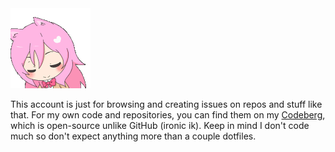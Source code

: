 <img src="assets/anime-pink-hair.gif">

This account is just for browsing and creating issues on repos and stuff like that. For my own code and repositories, you can find them on my [Codeberg](https://codeberg.org/corrupted), which is open-source unlike GitHub (ironic ik). Keep in mind I don't code much so don't expect anything more than a couple dotfiles.
